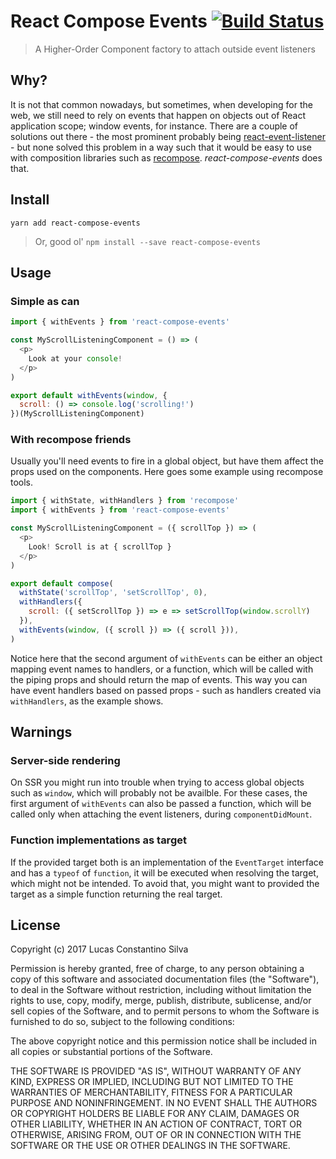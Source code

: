 # React Compose Events [![Build Status](https://travis-ci.org/lucasconstantino/react-compose-events.svg?branch=master)](https://travis-ci.org/lucasconstantino/react-compose-events)

> A Higher-Order Component factory to attach outside event listeners

## Why?

It is not that common nowadays, but sometimes, when developing for the web, we still need to rely on events that happen on objects out of React application scope; window events, for instance. There are a couple of solutions out there - the most prominent probably being [react-event-listener](https://github.com/oliviertassinari/react-event-listener) - but none solved this problem in a way such that it would be easy to use with composition libraries such as [recompose](https://github.com/acdlite/recompose). *react-compose-events* does that.

## Install

`yarn add react-compose-events`

> Or, good ol' `npm install --save react-compose-events`

## Usage

### Simple as can

```js
import { withEvents } from 'react-compose-events'

const MyScrollListeningComponent = () => (
  <p>
    Look at your console!
  </p>
)

export default withEvents(window, {
  scroll: () => console.log('scrolling!')
})(MyScrollListeningComponent)
```

### With recompose friends

Usually you'll need events to fire in a global object, but have them affect the props used on the components. Here goes some example using recompose tools.

```js
import { withState, withHandlers } from 'recompose'
import { withEvents } from 'react-compose-events'

const MyScrollListeningComponent = ({ scrollTop }) => (
  <p>
    Look! Scroll is at { scrollTop }
  </p>
)

export default compose(
  withState('scrollTop', 'setScrollTop', 0),
  withHandlers({
    scroll: ({ setScrollTop }) => e => setScrollTop(window.scrollY)
  }),
  withEvents(window, ({ scroll }) => ({ scroll })),
)
```

Notice here that the second argument of `withEvents` can be either an object mapping event names to handlers, or a function, which will be called with the piping props and should return the map of events. This way you can have event handlers based on passed props - such as handlers created via `withHandlers`, as the example shows.

## Warnings

### Server-side rendering

On SSR you might run into trouble when trying to access global objects such as `window`, which will probably not be availble. For these cases, the first argument of `withEvents` can also be passed a function, which will be called only when attaching the event listeners, during `componentDidMount`.

### Function implementations as target

If the provided target both is an implementation of the `EventTarget` interface and has a `typeof` of `function`, it will be executed when resolving the target, which might not be intended. To avoid that, you might want to provided the target as a simple function returning the real target.

## License

Copyright (c) 2017 Lucas Constantino Silva

Permission is hereby granted, free of charge, to any person obtaining a copy of
this software and associated documentation files (the "Software"), to deal in
the Software without restriction, including without limitation the rights to
use, copy, modify, merge, publish, distribute, sublicense, and/or sell copies
of the Software, and to permit persons to whom the Software is furnished to do
so, subject to the following conditions:

The above copyright notice and this permission notice shall be included in all
copies or substantial portions of the Software.

THE SOFTWARE IS PROVIDED "AS IS", WITHOUT WARRANTY OF ANY KIND, EXPRESS OR
IMPLIED, INCLUDING BUT NOT LIMITED TO THE WARRANTIES OF MERCHANTABILITY,
FITNESS FOR A PARTICULAR PURPOSE AND NONINFRINGEMENT. IN NO EVENT SHALL THE
AUTHORS OR COPYRIGHT HOLDERS BE LIABLE FOR ANY CLAIM, DAMAGES OR OTHER
LIABILITY, WHETHER IN AN ACTION OF CONTRACT, TORT OR OTHERWISE, ARISING FROM,
OUT OF OR IN CONNECTION WITH THE SOFTWARE OR THE USE OR OTHER DEALINGS IN THE
SOFTWARE.
